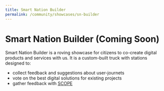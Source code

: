 ```yaml
---
title: Smart Nation Builder
permalink: /community/showcases/sn-builder
---
```


# Smart Nation Builder (Coming Soon)

Smart Nation Builder is a roving showcase for citizens to co-create digital products and services with us. It is a custom-built truck with stations designed to:

* collect feedback and suggestions about user-journets
* vote on the best digital solutions for existing projects
* gather feedback with [SCOPE](/community/SCOPE)